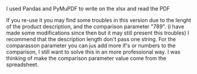 I used Pandas and PyMuPDF to write on the xlsx and read the PDF

If you re-use it you may find some troubles in this version due to the lenght of the product description, and the comparison parameter "789".
(i have made some modifications since then but it may still present this troubles)
I recommend that the description length don't pass one string.
For the comparasson parameter you can jus add more if's or numbers to the comparison, I still want to solve this in an more professional way.
I was thinking of make the comparison parameter value come from the spreadsheet. 
